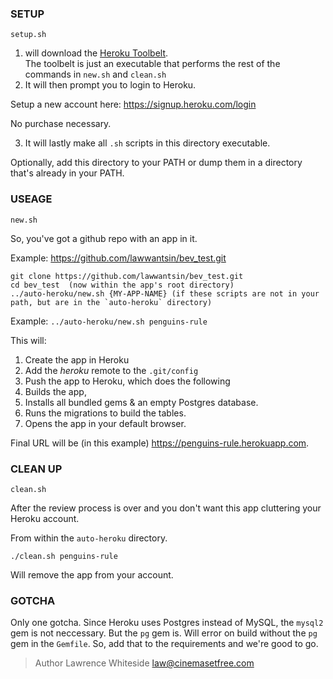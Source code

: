 ### SETUP

`setup.sh`

1. will download the [Heroku Toolbelt](https://toolbelt.heroku.com/).  
The toolbelt is just an executable that performs the rest of the commands in `new.sh` and `clean.sh`
2. It will then prompt you to login to Heroku.

Setup a new account here: https://signup.heroku.com/login

No purchase necessary.

3. It will lastly make all `.sh` scripts in this directory executable.

Optionally, add this directory to your PATH or dump them in a directory that's already in your PATH.

### USEAGE

`new.sh`

So, you've got a github repo with an app in it.

Example: https://github.com/lawwantsin/bev_test.git

```
git clone https://github.com/lawwantsin/bev_test.git
cd bev_test  (now within the app's root directory)
../auto-heroku/new.sh {MY-APP-NAME} (if these scripts are not in your path, but are in the `auto-heroku` directory)
```
Example: `../auto-heroku/new.sh penguins-rule`

This will:

1. Create the app in Heroku
2. Add the *heroku* remote to the `.git/config`
3. Push the app to Heroku, which does the following
  1. Builds the app,
  2. Installs all bundled gems & an empty Postgres database.
4. Runs the migrations to build the tables.
5. Opens the app in your default browser.

Final URL will be (in this example) https://penguins-rule.herokuapp.com.

### CLEAN UP

`clean.sh`

After the review process is over and you don't want this app cluttering your Heroku account.

From within the `auto-heroku` directory.

`./clean.sh penguins-rule`

Will remove the app from your account.

### GOTCHA

Only one gotcha.  Since Heroku uses Postgres instead of MySQL, the `mysql2` gem is not neccessary.  But the `pg` gem is.
Will error on build without the `pg` gem in the `Gemfile`.  So, add that to the requirements and we're good to go.

> Author Lawrence Whiteside
> law@cinemasetfree.com
